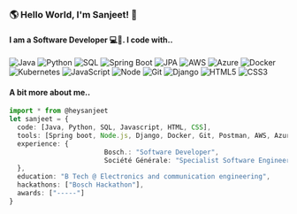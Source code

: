### 🌎 Hello World, I'm Sanjeet! 👋
#### I am a Software Developer 💻👾. I code with.. 


![Java](https://img.shields.io/badge/-Java-F14C40?style=for-the-badge&logo=CoffeeScript&logoColor=ffffff)
![Python](https://img.shields.io/badge/-Python-306998?style=for-the-badge&logo=python&logoColor=FFFFFF)
![SQL](https://img.shields.io/badge/-SQL-0062CC?style=for-the-badge&logo=Databricks&logoColor=ffffff)
![Spring Boot](https://img.shields.io/badge/-Spring%20Boot-6DB33F?style=for-the-badge&logo=spring&logoColor=FFFFFF)
![JPA](https://img.shields.io/badge/-JPA-8C3D3D?style=for-the-badge&logo=java&logoColor=FFFFFF)
![AWS](https://img.shields.io/badge/-AWS-232F3E?style=for-the-badge&logo=amazonaws&logoColor=FFFFFF)
![Azure](https://img.shields.io/badge/-Azure-0078D4?style=for-the-badge&logo=azure&logoColor=FFFFFF)
![Docker](https://img.shields.io/badge/-Docker-46a2f1?style=for-the-badge&logo=docker&logoColor=ffffff)
![Kubernetes](https://img.shields.io/badge/-Kubernetes-326CE5?style=for-the-badge&logo=kubernetes&logoColor=FFFFFF)
![JavaScript](https://img.shields.io/badge/-JavaScript-%23F7DF1C?style=for-the-badge&logo=javascript&logoColor=000000&labelColor=%23F7DF1C&color=%23FFCE5A)
![Node](https://img.shields.io/badge/-Nodejs-43853d?style=for-the-badge&logo=Node.js&logoColor=white)
![Git](https://img.shields.io/badge/-Git-253F4B?style=for-the-badge&logo=git&logoColor=ffffff)
![Django](https://img.shields.io/badge/-Django-092e20?style=for-the-badge&logo=Node.js&logoColor=white)
![HTML5](https://img.shields.io/badge/-HTML5-F05032?style=for-the-badge&logo=html5&logoColor=ffffff)
![CSS3](https://img.shields.io/badge/-CSS3-007ACC?style=for-the-badge&logo=css3)

#### A bit more about me..
```typescript
import * from @heysanjeet
let sanjeet = {
  code: [Java, Python, SQL, Javascript, HTML, CSS],
  tools: [Spring boot, Node.js, Django, Docker, Git, Postman, AWS, Azure, Jira],
  experience: {
                        Bosch.: "Software Developer",
                        Société Générale: "Specialist Software Engineer"
  },
  education: "B Tech @ Electronics and communication engineering",
  hackathons: ["Bosch Hackathon"],
  awards: ["-----"]
}
```
<!--
**heysanjeet/heysanjeet** is a ✨ _special_ ✨ repository because its `README.md` (this file) appears on your GitHub profile.

Here are some ideas to get you started:

- 🔭 I’m currently working on ...
- 🌱 I’m currently learning ...
- 👯 I’m looking to collaborate on ...
- 🤔 I’m looking for help with ...
- 💬 Ask me about ...
- 📫 How to reach me: ...
- 😄 Pronouns: ...
- ⚡ Fun fact: ...
-->
